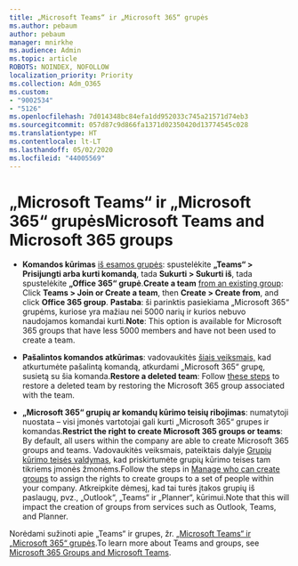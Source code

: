 ```yaml
---
title: „Microsoft Teams“ ir „Microsoft 365“ grupės
ms.author: pebaum
author: pebaum
manager: mnirkhe
ms.audience: Admin
ms.topic: article
ROBOTS: NOINDEX, NOFOLLOW
localization_priority: Priority
ms.collection: Adm_O365
ms.custom:
- "9002534"
- "5126"
ms.openlocfilehash: 7d014348bc84efa1dd952033c745a21571d74eb3
ms.sourcegitcommit: 057d87c9d866fa1371d02350420d13774545c028
ms.translationtype: HT
ms.contentlocale: lt-LT
ms.lasthandoff: 05/02/2020
ms.locfileid: "44005569"
---
```

# <a name="microsoft-teams-and-microsoft-365-groups"></a><span data-ttu-id="f83bf-102">„Microsoft Teams“ ir „Microsoft 365“ grupės</span><span class="sxs-lookup"><span data-stu-id="f83bf-102">Microsoft Teams and Microsoft 365 groups</span></span>

- <span data-ttu-id="f83bf-103">**Komandos kūrimas** [iš esamos grupės](https://support.microsoft.com/lt-LT/office/create-a-team-from-an-existing-group-24ec428e-40d7-4a1a-ab87-29be7d145865):  spustelėkite **„Teams“ > Prisijungti arba kurti komandą**, tada **Sukurti  > Sukurti iš**, tada spustelėkite **„Office 365“ grupė**.</span><span class="sxs-lookup"><span data-stu-id="f83bf-103">**Create a team** [from an existing group](https://support.microsoft.com/lt-LT/office/create-a-team-from-an-existing-group-24ec428e-40d7-4a1a-ab87-29be7d145865):  Click **Teams > Join or Create a team**, then **Create  > Create from**, and click **Office 365 group**.</span></span> <span data-ttu-id="f83bf-104">**Pastaba**: ši parinktis pasiekiama „Microsoft 365“ grupėms, kuriose yra mažiau nei 5000 narių ir kurios nebuvo naudojamos komandai kurti.</span><span class="sxs-lookup"><span data-stu-id="f83bf-104">**Note**: This option is available for Microsoft 365 groups that have less 5000 members and have not been used to create a team.</span></span>

- <span data-ttu-id="f83bf-105">**Pašalintos komandos atkūrimas**: vadovaukitės [šiais veiksmais,](https://docs.microsoft.com/microsoftteams/archive-or-delete-a-team#restore-a-deleted-team) kad atkurtumėte pašalintą komandą, atkurdami „Microsoft 365“ grupę, susietą su šia komanda.</span><span class="sxs-lookup"><span data-stu-id="f83bf-105">**Restore a deleted team**: Follow [these steps](https://docs.microsoft.com/microsoftteams/archive-or-delete-a-team#restore-a-deleted-team) to restore a deleted team by restoring the Microsoft 365 group associated with the team.</span></span>

- <span data-ttu-id="f83bf-106">**„Microsoft 365“ grupių ar komandų kūrimo teisių ribojimas**: numatytoji nuostata – visi įmonės vartotojai gali kurti „Microsoft 365“ grupes ir komandas.</span><span class="sxs-lookup"><span data-stu-id="f83bf-106">**Restrict the right to create Microsoft 365 groups or teams**: By default, all users within the company are able to create Microsoft 365 groups and teams.</span></span>  <span data-ttu-id="f83bf-107">Vadovaukitės veiksmais, pateiktais dalyje [Grupių kūrimo teisės valdymas](https://support.office.com/article/Manage-who-can-create-Office-365-Groups-4c46c8cb-17d0-44b5-9776-005fced8e618), kad priskirtumėte grupių kūrimo teises tam tikriems įmonės žmonėms.</span><span class="sxs-lookup"><span data-stu-id="f83bf-107">Follow the steps in [Manage who can create groups](https://support.office.com/article/Manage-who-can-create-Office-365-Groups-4c46c8cb-17d0-44b5-9776-005fced8e618) to assign the rights to create groups to a set of people within your company.</span></span> <span data-ttu-id="f83bf-108">Atkreipkite dėmesį, kad tai turės įtakos grupių iš paslaugų, pvz., „Outlook“, „Teams“ ir „Planner“, kūrimui.</span><span class="sxs-lookup"><span data-stu-id="f83bf-108">Note that this will impact the creation of groups from services such as Outlook, Teams, and Planner.</span></span>

<span data-ttu-id="f83bf-109">Norėdami sužinoti apie „Teams“ ir grupes, žr. [„Microsoft Teams“ ir „Microsoft 365“ grupės](https://docs.microsoft.com/microsoftteams/office-365-groups).</span><span class="sxs-lookup"><span data-stu-id="f83bf-109">To learn more about Teams and groups, see [Microsoft 365 Groups and Microsoft Teams](https://docs.microsoft.com/microsoftteams/office-365-groups).</span></span>
